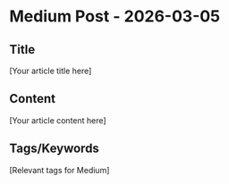 # Medium Post - 2026-03-05

## Title
[Your article title here]

## Content
[Your article content here]

## Tags/Keywords
[Relevant tags for Medium]
